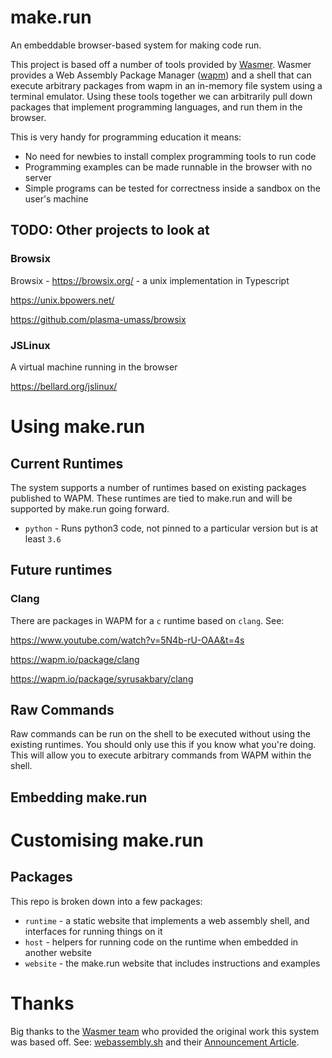 # make.run

An embeddable browser-based system for making code run.

This project is based off a number of tools provided by [Wasmer](https://wasmer.io/). Wasmer provides a Web Assembly Package Manager ([wapm](https://wapm.io)) and a shell that can execute arbitrary packages from wapm in an in-memory file system using a terminal emulator. Using these tools together we can arbitrarily pull down packages that implement programming languages, and run them in the browser.

This is very handy for programming education it means:

- No need for newbies to install complex programming tools to run code
- Programming examples can be made runnable in the browser with no server
- Simple programs can be tested for correctness inside a sandbox on the user's machine

## TODO: Other projects to look at

### Browsix

Browsix - https://browsix.org/ - a unix implementation in Typescript

https://unix.bpowers.net/

https://github.com/plasma-umass/browsix

### JSLinux

A virtual machine running in the browser

https://bellard.org/jslinux/

# Using make.run

## Current Runtimes

The system supports a number of runtimes based on existing packages published to WAPM. These runtimes are tied to make.run and will be supported by make.run going forward.

- `python` - Runs python3 code, not pinned to a particular version but is at least `3.6`

## Future runtimes

### Clang

There are packages in WAPM for a `c` runtime based on `clang`. See:

https://www.youtube.com/watch?v=5N4b-rU-OAA&t=4s

https://wapm.io/package/clang

https://wapm.io/package/syrusakbary/clang

## Raw Commands

Raw commands can be run on the shell to be executed without using the existing runtimes. You should only use this if you know what you're doing. This will allow you to execute arbitrary commands from WAPM within the shell.

## Embedding make.run

# Customising make.run

## Packages

This repo is broken down into a few packages:

- `runtime` - a static website that implements a web assembly shell, and interfaces for running things on it
- `host` - helpers for running code on the runtime when embedded in another website
- `website` - the make.run website that includes instructions and examples

# Thanks

Big thanks to the [Wasmer team](https://wasmer.io/) who provided the original
work this system was based off. See: [webassembly.sh](https://webassembly.sh/)
and their [Announcement Article](https://medium.com/wasmer/webassembly-sh-408b010c14db).
